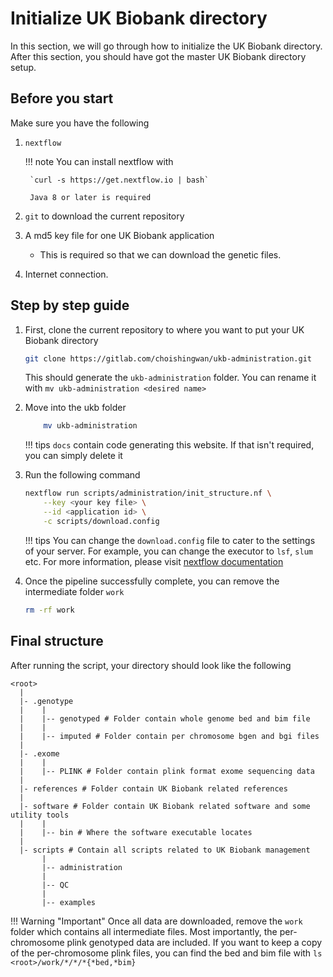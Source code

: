 # Initialize UK Biobank directory
In this section, we will go through how to initialize the UK Biobank directory. 
After this section, you should have got the master UK Biobank directory setup.

## Before you start
Make sure you have the following

1. `nextflow`

    !!! note
        You can install nextflow with 

        `curl -s https://get.nextflow.io | bash`

        Java 8 or later is required
2. `git` to download the current repository
3. A md5 key file for one UK Biobank application
    - This is required so that we can download the genetic files.
4. Internet connection.

## Step by step guide

1. First, clone the current repository to where you want to put your UK Biobank directory

    ```bash
    git clone https://gitlab.com/choishingwan/ukb-administration.git
    ```
    This should generate the `ukb-administration` folder. 
    You can rename it with `mv ukb-administration <desired name>`
    
2. Move into the ukb folder
    ``` bash
        mv ukb-administration
    ```

    !!! tips
        `docs` contain code generating this website. If that isn't required, you can simply delete it

3. Run the following command
    ```bash
    nextflow run scripts/administration/init_structure.nf \
        --key <your key file> \
        --id <application id> \
        -c scripts/download.config
    ```

    !!! tips
        You can change the `download.config` file to cater to the settings of your server. For example, you can change the executor to `lsf`, `slum` etc. For more information, please visit [nextflow documentation](https://www.nextflow.io/docs/latest/executor.html)

4. Once the pipeline successfully complete, you can remove the intermediate folder `work`
    ```bash
    rm -rf work
    ```

## Final structure
After running the script, your directory should look like the following
```
<root>
  |
  |- .genotype
  |    |
  |    |-- genotyped # Folder contain whole genome bed and bim file
  |    |
  |    |-- imputed # Folder contain per chromosome bgen and bgi files
  |
  |- .exome
  |    |
  |    |-- PLINK # Folder contain plink format exome sequencing data
  |
  |- references # Folder contain UK Biobank related references
  | 
  |- software # Folder contain UK Biobank related software and some utility tools
  |    |
  |    |-- bin # Where the software executable locates
  | 
  |- scripts # Contain all scripts related to UK Biobank management
       |
       |-- administration
       |
       |-- QC
       |
       |-- examples
```

!!! Warning "Important"
    Once all data are downloaded, remove the `work` folder which contains all intermediate files. 
    Most importantly, the per-chromosome plink genotyped data are included. 
    If you want to keep a copy of the per-chromosome plink files, you can find the bed and bim file
    with `ls <root>/work/*/*/*{*bed,*bim}`
